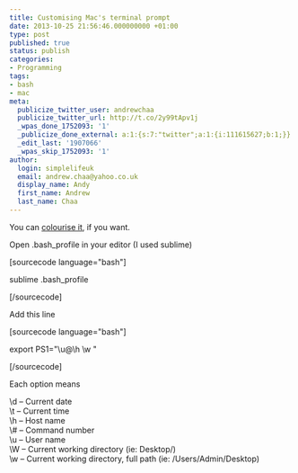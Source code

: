 ```yaml
---
title: Customising Mac's terminal prompt
date: 2013-10-25 21:56:46.000000000 +01:00
type: post
published: true
status: publish
categories:
- Programming
tags:
- bash
- mac
meta:
  publicize_twitter_user: andrewchaa
  publicize_twitter_url: http://t.co/2y99tApv1j
  _wpas_done_1752093: '1'
  _publicize_done_external: a:1:{s:7:"twitter";a:1:{i:111615627;b:1;}}
  _edit_last: '1907066'
  _wpas_skip_1752093: '1'
author:
  login: simplelifeuk
  email: andrew.chaa@yahoo.co.uk
  display_name: Andy
  first_name: Andrew
  last_name: Chaa
---
```

<p>You can <a href="http://lifehacker.com/202042/ask-lifehacker--how-do-i-customize-my-command-line-prompt">colourise it</a>, if you want.</p>
<p>Open .bash_profile in your editor (I used sublime)</p>
<p>[sourcecode language="bash"]</p>
<p>sublime .bash_profile</p>
<p>[/sourcecode]</p>
<p>Add this line</p>
<p>[sourcecode language="bash"]</p>
<p>export PS1=&quot;\u@\h \w &quot;</p>
<p>[/sourcecode]</p>
<p>Each option means</p>
<p>\d – Current date<br />
\t – Current time<br />
\h – Host name<br />
\# – Command number<br />
\u – User name<br />
\W – Current working directory (ie: Desktop/)<br />
\w – Current working directory, full path (ie: /Users/Admin/Desktop)</p>

